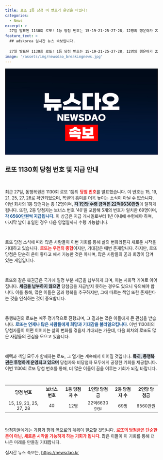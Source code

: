 ```yaml
---
title: 로또 1등 당첨 이 번호가 운명을 바꿨다!
categories:
  - News
excerpt: >
  27일 발표된 1130회 로또! 1등 당첨 번호는 15·19·21·25·27·28, 12명의 행운아가 22억6630만원을 나눠 갖습니다. 보너스 번호 40과 함께하는 초대박 소식, 놓치지 마세요!
feature_text: >
  ## adskorea 실시간 뉴스 속보입니다.

  27일 발표된 1130회 로또! 1등 당첨 번호는 15·19·21·25·27·28, 12명의 행운아가 22억6630만원을 나눠 갖습니다. 보너스 번호 40과 함께하는 초대박 소식, 놓치지 마세요!
image: '/assets/img/newsdao_breakingnews.jpg'
---
```


<p><img src="/assets/img/newsdao_breakingnews.jpg" alt="adskorea 속보" /></p>

<h2 data-ke-size="size26">로또 1130회 당첨 번호 및 지급 안내</h2>

<p data-ke-size="size16">&nbsp;</p>

<p>최근 27일, 동행복권은 1130회 로또 1등의 <b><span style="color: #ee2323;">당첨 번호</span></b>를 발표했습니다. 이 번호는 15, 19, 21, 25, 27, 28로 확인되었으며, 복권의 흥미를 더욱 높이는 소식이 아닐 수 없습니다. 이번 회차의 1등 당첨자는 총 12명이며, <b><span style="background-color: #21538527;">각 1인당 수령 금액은 22억6630만원</span></b>에 달하게 됩니다. 또한, 2등 당첨자는 보너스 번호 '40'을 포함해 5개의 번호가 일치한 69명이며, <b><span style="color: #1a5490;">각 6560만원씩 지급됩니다</span></b>. 이 상금은 지급 개시일로부터 1년 이내에 수령해야 하며, 마지막 날이 휴일인 경우 다음 영업일까지 수령 가능합니다.</p>

<p data-ke-size="size16">&nbsp;</p>

<p>로또 당첨 소식에 따라 많은 사람들이 이번 기회를 통해 삶의 변화라든지 새로운 시작을 기대하고 있습니다. <b><span style="color: #ee2323;">로또는 우연의 종합</span></b>이지만, 기대감은 매번 존재합니다. 하지만, 로또 당첨은 단순히 운이 좋다고 해서 가능한 것은 아니며, 많은 사람들의 꿈과 희망이 담겨 있는 게임입니다.</p>

<p data-ke-size="size16">&nbsp;</p>

<p>로또와 같은 복권금은 국가에 일정 부분 세금을 납부하게 되며, 이는 사회적 기여로 이어집니다. <b><span style="background-color: #21538527;">세금을 납부하지 않으면</span></b> 당첨금을 지급받지 못하는 경우도 있으니 유의해야 합니다. 이를 통해, 많은 이들은 꿈과 행복을 추구하지만, 그에 따르는 책임 또한 존재한다는 것을 인식하는 것이 중요합니다.</p>

<p data-ke-size="size16">&nbsp;</p>

<p>동행복권의 로또는 매주 정기적으로 진행되며, 그 결과는 많은 이들에게 큰 관심을 받습니다. <b><span style="color: #1a5490;">로또는 언제나 많은 사람들에게 희망과 기대감을 불러일으킵니다</span></b>. 이번 1130회의 당첨자들이 어떤 이어지는 삶의 변화를 겪을지 기대되는 가운데, 다음 회차의 로또도 많은 사람들의 관심을 모으고 있습니다.</p>

<p data-ke-size="size16">&nbsp;</p>

<p>혜택과 책임 모두가 함께하는 로또, 그 열기는 계속해서 이어질 것입니다. <b><span style="background-color: #21538527;">특히, 동행복권은 투명하게 운영되고 있으며</span></b> 당첨자와 비당첨자 모두에게 공정한 기회를 제공합니다. 이번 1130회 로또 당첨 번호를 통해, 더 많은 이들이 꿈을 이루는 기회가 되길 바랍니다.</p>

<p data-ke-size="size16">&nbsp;</p>

<table style="width:100%">
  <tr>
    <td style="text-align: center; height: 17px;"><b>당첨 번호</b></td>
    <td style="text-align: center; height: 17px;"><b>보너스 번호</b></td>
    <td style="text-align: center; height: 17px;"><b>1등 당첨자 수</b></td>
    <td style="text-align: center; height: 17px;"><b>1인당 당첨금</b></td>
    <td style="text-align: center; height: 17px;"><b>2등 당첨자 수</b></td>
    <td style="text-align: center; height: 17px;"><b>2인당 당첨금</b></td>
  </tr>
  <tr>
    <td style="text-align: center; height: 17px;">15, 19, 21, 25, 27, 28</td>
    <td style="text-align: center; height: 17px;">40</td>
    <td style="text-align: center; height: 17px;">12명</td>
    <td style="text-align: center; height: 17px;">22억6630만원</td>
    <td style="text-align: center; height: 17px;">69명</td>
    <td style="text-align: center; height: 17px;">6560만원</td>
  </tr>
</table>

<p data-ke-size="size16">&nbsp;</p> 

<p>당첨자들에게는 기쁨과 함께 앞으로의 계획이 필요할 것입니다. <b><span style="color: #ee2323;">로또의 당첨금은 단순한 돈이 아닌, 새로운 시작을 가능하게 하는 기회가 됩니다</span></b>. 많은 이들이 이 기회를 통해 더 나은 미래를 만들길 기대합니다. </p>
실시간 뉴스 속보는, <a href="https://newsdao.kr" rel="dofollow">https://newsdao.kr</a>


